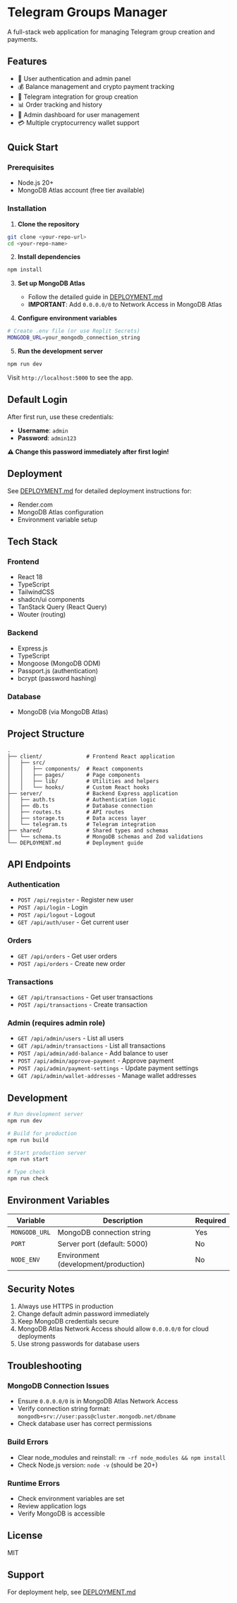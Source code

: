 # Telegram Groups Manager

A full-stack web application for managing Telegram group creation and payments.

## Features

- 🔐 User authentication and admin panel
- 💰 Balance management and crypto payment tracking
- 📱 Telegram integration for group creation
- 📊 Order tracking and history
- 👥 Admin dashboard for user management
- 💳 Multiple cryptocurrency wallet support

## Quick Start

### Prerequisites

- Node.js 20+
- MongoDB Atlas account (free tier available)

### Installation

1. **Clone the repository**
```bash
git clone <your-repo-url>
cd <your-repo-name>
```

2. **Install dependencies**
```bash
npm install
```

3. **Set up MongoDB Atlas**
   - Follow the detailed guide in [DEPLOYMENT.md](DEPLOYMENT.md)
   - **IMPORTANT**: Add `0.0.0.0/0` to Network Access in MongoDB Atlas

4. **Configure environment variables**
```bash
# Create .env file (or use Replit Secrets)
MONGODB_URL=your_mongodb_connection_string
```

5. **Run the development server**
```bash
npm run dev
```

Visit `http://localhost:5000` to see the app.

## Default Login

After first run, use these credentials:
- **Username**: `admin`
- **Password**: `admin123`

**⚠️ Change this password immediately after first login!**

## Deployment

See [DEPLOYMENT.md](DEPLOYMENT.md) for detailed deployment instructions for:
- Render.com
- MongoDB Atlas configuration
- Environment variable setup

## Tech Stack

### Frontend
- React 18
- TypeScript
- TailwindCSS
- shadcn/ui components
- TanStack Query (React Query)
- Wouter (routing)

### Backend
- Express.js
- TypeScript
- Mongoose (MongoDB ODM)
- Passport.js (authentication)
- bcrypt (password hashing)

### Database
- MongoDB (via MongoDB Atlas)

## Project Structure

```
.
├── client/              # Frontend React application
│   ├── src/
│   │   ├── components/  # React components
│   │   ├── pages/       # Page components
│   │   ├── lib/         # Utilities and helpers
│   │   └── hooks/       # Custom React hooks
├── server/              # Backend Express application
│   ├── auth.ts          # Authentication logic
│   ├── db.ts            # Database connection
│   ├── routes.ts        # API routes
│   ├── storage.ts       # Data access layer
│   └── telegram.ts      # Telegram integration
├── shared/              # Shared types and schemas
│   └── schema.ts        # MongoDB schemas and Zod validations
└── DEPLOYMENT.md        # Deployment guide
```

## API Endpoints

### Authentication
- `POST /api/register` - Register new user
- `POST /api/login` - Login
- `POST /api/logout` - Logout
- `GET /api/auth/user` - Get current user

### Orders
- `GET /api/orders` - Get user orders
- `POST /api/orders` - Create new order

### Transactions
- `GET /api/transactions` - Get user transactions
- `POST /api/transactions` - Create transaction

### Admin (requires admin role)
- `GET /api/admin/users` - List all users
- `GET /api/admin/transactions` - List all transactions
- `POST /api/admin/add-balance` - Add balance to user
- `POST /api/admin/approve-payment` - Approve payment
- `POST /api/admin/payment-settings` - Update payment settings
- `GET /api/admin/wallet-addresses` - Manage wallet addresses

## Development

```bash
# Run development server
npm run dev

# Build for production
npm run build

# Start production server
npm run start

# Type check
npm run check
```

## Environment Variables

| Variable | Description | Required |
|----------|-------------|----------|
| `MONGODB_URL` | MongoDB connection string | Yes |
| `PORT` | Server port (default: 5000) | No |
| `NODE_ENV` | Environment (development/production) | No |

## Security Notes

1. Always use HTTPS in production
2. Change default admin password immediately
3. Keep MongoDB credentials secure
4. MongoDB Atlas Network Access should allow `0.0.0.0/0` for cloud deployments
5. Use strong passwords for database users

## Troubleshooting

### MongoDB Connection Issues
- Ensure `0.0.0.0/0` is in MongoDB Atlas Network Access
- Verify connection string format: `mongodb+srv://user:pass@cluster.mongodb.net/dbname`
- Check database user has correct permissions

### Build Errors
- Clear node_modules and reinstall: `rm -rf node_modules && npm install`
- Check Node.js version: `node -v` (should be 20+)

### Runtime Errors
- Check environment variables are set
- Review application logs
- Verify MongoDB is accessible

## License

MIT

## Support

For deployment help, see [DEPLOYMENT.md](DEPLOYMENT.md)

